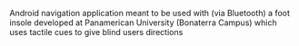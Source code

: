 Android navigation application meant to be used with (via Bluetooth) a foot insole developed at Panamerican University (Bonaterra Campus) which uses tactile cues to give blind users directions
